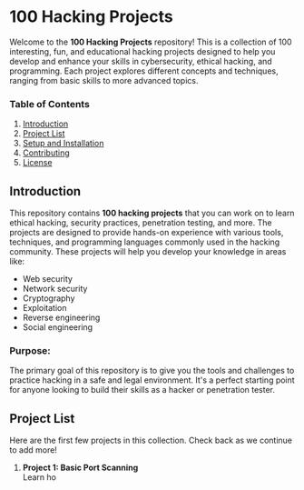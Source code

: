 # 100 Hacking Projects

Welcome to the **100 Hacking Projects** repository! This is a collection of 100 interesting, fun, and educational hacking projects designed to help you develop and enhance your skills in cybersecurity, ethical hacking, and programming. Each project explores different concepts and techniques, ranging from basic skills to more advanced topics.

### Table of Contents
1. [Introduction](#introduction)
2. [Project List](#project-list)
3. [Setup and Installation](#setup-and-installation)
4. [Contributing](#contributing)
5. [License](#license)

## Introduction

This repository contains **100 hacking projects** that you can work on to learn ethical hacking, security practices, penetration testing, and more. The projects are designed to provide hands-on experience with various tools, techniques, and programming languages commonly used in the hacking community. These projects will help you develop your knowledge in areas like:
- Web security
- Network security
- Cryptography
- Exploitation
- Reverse engineering
- Social engineering

### Purpose:
The primary goal of this repository is to give you the tools and challenges to practice hacking in a safe and legal environment. It's a perfect starting point for anyone looking to build their skills as a hacker or penetration tester.

## Project List

Here are the first few projects in this collection. Check back as we continue to add more!

1. **Project 1: Basic Port Scanning**  
   Learn ho
